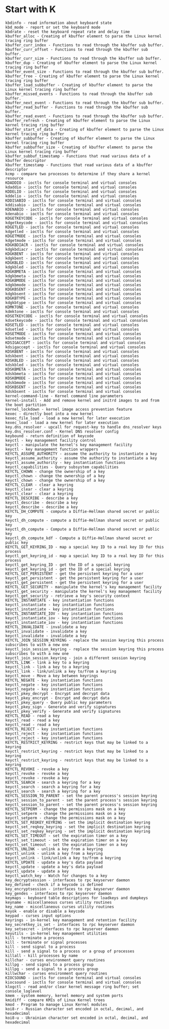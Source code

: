 # Start with K
    kbdinfo - read information about keyboard state
    kbd_mode - report or set the keyboard mode
    kbdrate - reset the keyboard repeat rate and delay time
    kbuffer_alloc - Creating of kbuffer element to parse the Linux kernel tracing ring buffer
    kbuffer_curr_index - Functions to read through the kbuffer sub buffer.
    kbuffer_curr_offset - Functions to read through the kbuffer sub buffer.
    kbuffer_curr_size - Functions to read through the kbuffer sub buffer.
    kbuffer_dup - Creating of kbuffer element to parse the Linux kernel tracing ring buffer
    kbuffer_event_size - Functions to read through the kbuffer sub buffer.
    kbuffer_free - Creating of kbuffer element to parse the Linux kernel tracing ring buffer
    kbuffer_load_subbuffer - Creating of kbuffer element to parse the Linux kernel tracing ring buffer
    kbuffer_missed_events - Functions to read through the kbuffer sub buffer.
    kbuffer_next_event - Functions to read through the kbuffer sub buffer.
    kbuffer_read_buffer - Functions to read through the kbuffer sub buffer.
    kbuffer_read_event - Functions to read through the kbuffer sub buffer.
    kbuffer_refresh - Creating of kbuffer element to parse the Linux kernel tracing ring buffer
    kbuffer_start_of_data - Creating of kbuffer element to parse the Linux kernel tracing ring buffer
    kbuffer_subbuffer - Creating of kbuffer element to parse the Linux kernel tracing ring buffer
    kbuffer_subbuffer_size - Creating of kbuffer element to parse the Linux kernel tracing ring buffer
    kbuffer_subbuf_timestamp - Functions that read various data of a kbuffer descriptor
    kbuffer_timestamp - Functions that read various data of a kbuffer descriptor
    kcmp - compare two processes to determine if they share a kernel resource
    KDADDIO - ioctls for console terminal and virtual consoles
    kdaddio - ioctls for console terminal and virtual consoles
    KDDELIO - ioctls for console terminal and virtual consoles
    kddelio - ioctls for console terminal and virtual consoles
    KDDISABIO - ioctls for console terminal and virtual consoles
    kddisabio - ioctls for console terminal and virtual consoles
    KDENABIO - ioctls for console terminal and virtual consoles
    kdenabio - ioctls for console terminal and virtual consoles
    KDGETKEYCODE - ioctls for console terminal and virtual consoles
    kdgetkeycode - ioctls for console terminal and virtual consoles
    KDGETLED - ioctls for console terminal and virtual consoles
    kdgetled - ioctls for console terminal and virtual consoles
    KDGETMODE - ioctls for console terminal and virtual consoles
    kdgetmode - ioctls for console terminal and virtual consoles
    KDGKBDIACR - ioctls for console terminal and virtual consoles
    kdgkbdiacr - ioctls for console terminal and virtual consoles
    KDGKBENT - ioctls for console terminal and virtual consoles
    kdgkbent - ioctls for console terminal and virtual consoles
    KDGKBLED - ioctls for console terminal and virtual consoles
    kdgkbled - ioctls for console terminal and virtual consoles
    KDGKBMETA - ioctls for console terminal and virtual consoles
    kdgkbmeta - ioctls for console terminal and virtual consoles
    KDGKBMODE - ioctls for console terminal and virtual consoles
    kdgkbmode - ioctls for console terminal and virtual consoles
    KDGKBSENT - ioctls for console terminal and virtual consoles
    kdgkbsent - ioctls for console terminal and virtual consoles
    KDGKBTYPE - ioctls for console terminal and virtual consoles
    kdgkbtype - ioctls for console terminal and virtual consoles
    KDMKTONE - ioctls for console terminal and virtual consoles
    kdmktone - ioctls for console terminal and virtual consoles
    KDSETKEYCODE - ioctls for console terminal and virtual consoles
    kdsetkeycode - ioctls for console terminal and virtual consoles
    KDSETLED - ioctls for console terminal and virtual consoles
    kdsetled - ioctls for console terminal and virtual consoles
    KDSETMODE - ioctls for console terminal and virtual consoles
    kdsetmode - ioctls for console terminal and virtual consoles
    KDSIGACCEPT - ioctls for console terminal and virtual consoles
    kdsigaccept - ioctls for console terminal and virtual consoles
    KDSKBENT - ioctls for console terminal and virtual consoles
    kdskbent - ioctls for console terminal and virtual consoles
    KDSKBLED - ioctls for console terminal and virtual consoles
    kdskbled - ioctls for console terminal and virtual consoles
    KDSKBMETA - ioctls for console terminal and virtual consoles
    kdskbmeta - ioctls for console terminal and virtual consoles
    KDSKBMODE - ioctls for console terminal and virtual consoles
    kdskbmode - ioctls for console terminal and virtual consoles
    KDSKBSENT - ioctls for console terminal and virtual consoles
    kdskbsent - ioctls for console terminal and virtual consoles
    kernel-command-line - Kernel command line parameters
    kernel-install - Add and remove kernel and initrd images to and from the boot partition
    kernel_lockdown - kernel image access prevention feature
    kexec - directly boot into a new kernel
    kexec_file_load - load a new kernel for later execution
    kexec_load - load a new kernel for later execution
    key.dns_resolver - upcall for request-key to handle dns_resolver keys
    key.dns_resolver.conf - Kernel DNS resolver config
    keybound - return definition of keycode
    keyctl - key management facility control
    keyctl - manipulate the kernel's key management facility
    keyctl - key management function wrappers
    KEYCTL_ASSUME_AUTHORITY - assume the authority to instantiate a key
    keyctl_assume_authority - assume the authority to instantiate a key
    keyctl_assume_authority - key instantiation functions
    keyctl_capabilities - Query subsystem capabilities
    KEYCTL_CHOWN - change the ownership of a key
    keyctl_chown - change the ownership of a key
    keyctl_chown - change the ownership of a key
    KEYCTL_CLEAR - clear a keyring
    keyctl_clear - clear a keyring
    keyctl_clear - clear a keyring
    KEYCTL_DESCRIBE - describe a key
    keyctl_describe - describe a key
    keyctl_describe - describe a key
    KEYCTL_DH_COMPUTE - compute a Diffie-Hellman shared secret or public key
    keyctl_dh_compute - compute a Diffie-Hellman shared secret or public key
    keyctl_dh_compute - Compute a Diffie-Hellman shared secret or public key
    keyctl_dh_compute_kdf - Compute a Diffie-Hellman shared secret or public key
    KEYCTL_GET_KEYRING_ID - map a special key ID to a real key ID for this process
    keyctl_get_keyring_id - map a special key ID to a real key ID for this process
    keyctl_get_keyring_ID - get the ID of a special keyring
    keyctl_get_keyring_id - get the ID of a special keyring
    KEYCTL_GET_PERSISTENT - get the persistent keyring for a user
    keyctl_get_persistent - get the persistent keyring for a user
    keyctl_get_persistent - get the persistent keyring for a user
    KEYCTL_GET_SECURITY - manipulate the kernel's key management facility
    keyctl_get_security - manipulate the kernel's key management facility
    keyctl_get_security - retrieve a key's security context
    KEYCTL_INSTANTIATE - key instantiation functions
    keyctl_instantiate - key instantiation functions
    keyctl_instantiate - key instantiation functions
    KEYCTL_INSTANTIATE_IOV - key instantiation functions
    keyctl_instantiate_iov - key instantiation functions
    keyctl_instantiate_iov - key instantiation functions
    KEYCTL_INVALIDATE - invalidate a key
    keyctl_invalidate - invalidate a key
    keyctl_invalidate - invalidate a key
    KEYCTL_JOIN_SESSION_KEYRING - replace the session keyring this process subscribes to with a new one
    keyctl_join_session_keyring - replace the session keyring this process subscribes to with a new one
    keyctl_join_session_keyring - join a different session keyring
    KEYCTL_LINK - link a key to a keyring
    keyctl_link - link a key to a keyring
    keyctl_link - link/unlink a key to/from a keyring
    keyctl_move - Move a key between keyrings
    KEYCTL_NEGATE - key instantiation functions
    keyctl_negate - key instantiation functions
    keyctl_negate - key instantiation functions
    keyctl_pkey_decrypt - Encrypt and decrypt data
    keyctl_pkey_encrypt - Encrypt and decrypt data
    keyctl_pkey_query - Query public key parameters
    keyctl_pkey_sign - Generate and verify signatures
    keyctl_pkey_verify - Generate and verify signatures
    KEYCTL_READ - read a key
    keyctl_read - read a key
    keyctl_read - read a key
    KEYCTL_REJECT - key instantiation functions
    keyctl_reject - key instantiation functions
    keyctl_reject - key instantiation functions
    KEYCTL_RESTRICT_KEYRING - restrict keys that may be linked to a keyring
    keyctl_restrict_keyring - restrict keys that may be linked to a keyring
    keyctl_restrict_keyring - restrict keys that may be linked to a keyring
    KEYCTL_REVOKE - revoke a key
    keyctl_revoke - revoke a key
    keyctl_revoke - revoke a key
    KEYCTL_SEARCH - search a keyring for a key
    keyctl_search - search a keyring for a key
    keyctl_search - search a keyring for a key
    KEYCTL_SESSION_TO_PARENT - set the parent process's session keyring
    keyctl_session_to_parent - set the parent process's session keyring
    keyctl_session_to_parent - set the parent process's session keyring
    KEYCTL_SETPERM - change the permissions mask on a key
    keyctl_setperm - change the permissions mask on a key
    keyctl_setperm - change the permissions mask on a key
    KEYCTL_SET_REQKEY_KEYRING - set the implicit destination keyring
    keyctl_set_reqkey_keyring - set the implicit destination keyring
    keyctl_set_reqkey_keyring - set the implicit destination keyring
    KEYCTL_SET_TIMEOUT - set the expiration timer on a key
    keyctl_set_timeout - set the expiration timer on a key
    keyctl_set_timeout - set the expiration timer on a key
    KEYCTL_UNLINK - unlink a key from a keyring
    keyctl_unlink - unlink a key from a keyring
    keyctl_unlink - link/unlink a key to/from a keyring
    KEYCTL_UPDATE - update a key's data payload
    keyctl_update - update a key's data payload
    keyctl_update - update a key
    keyctl_watch_key - Watch for changes to a key
    key_decryptsession - interfaces to rpc keyserver daemon
    key_defined - check if a keycode is defined
    key_encryptsession - interfaces to rpc keyserver daemon
    key_gendes - interfaces to rpc keyserver daemon
    keymaps - keyboard table descriptions for loadkeys and dumpkeys
    keyname - miscellaneous curses utility routines
    key_name - miscellaneous curses utility routines
    keyok - enable or disable a keycode
    keypad - curses input options
    keyrings - in-kernel key management and retention facility
    key_secretkey_is_set - interfaces to rpc keyserver daemon
    key_setsecret - interfaces to rpc keyserver daemon
    keyutils - in-kernel key management utilities
    kill - terminate a process
    kill - terminate or signal processes
    kill - send signal to a process
    kill - send a signal to a process or a group of processes
    killall - kill processes by name
    killchar - curses environment query routines
    killpg - send signal to a process group
    killpg - send a signal to a process group
    killwchar - curses environment query routines
    KIOCSOUND - ioctls for console terminal and virtual consoles
    kiocsound - ioctls for console terminal and virtual consoles
    klogctl - read and/or clear kernel message ring buffer; set console_loglevel
    kmem - system memory, kernel memory and system ports
    kmidiff - compare KMIs of Linux Kernel trees
    kmod - Program to manage Linux Kernel modules
    koi8-r - Russian character set encoded in octal, decimal, and hexadecimal
    koi8-u - Ukrainian character set encoded in octal, decimal, and hexadecimal
